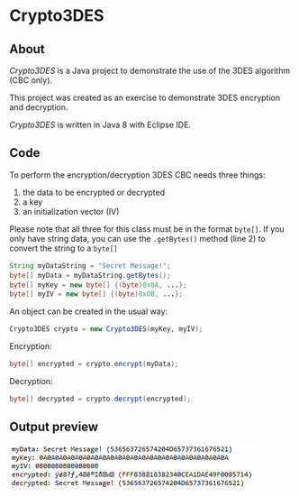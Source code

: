 # Crypto3DES
## About
*Crypto3DES* is a Java project to demonstrate the use of the 3DES algorithm (CBC only).

This project was created as an exercise to demonstrate 3DES encryption and decryption.

*Crypto3DES* is written in Java 8 with Eclipse IDE.

## Code
To perform the encryption/decryption 3DES CBC needs three things:
1. the data to be encrypted or decrypted
2. a key
3. an initialization vector (IV)

Please note that all three for this class must be in the format `byte[]`. If you only have string data, you can use the `.getBytes()` method (line 2)  to convert the string to a `byte[]`

```java
String myDataString = "Secret Message!";
byte[] myData = myDataString.getBytes();
byte[] myKey = new byte[] {(byte)0x0A, ...};
byte[] myIV = new byte[] {(byte)0x0B, ...};
```

An object can be created in the usual way:

```java
Crypto3DES crypto = new Crypto3DES(myKey, myIV);
```

Encryption:

```java
byte[] encrypted = crypto.encrypt(myData);
```

Decryption:

```java
byte[] decrypted = crypto.decrypt(encrypted);
```


## Output preview
![usage preview](preview/preview.png)
